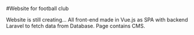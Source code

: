 #Website for football club

Website is still creating...
All front-end made in Vue.js as SPA with backend Laravel to fetch data from Database.
Page contains CMS.
